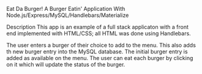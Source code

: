 Eat Da Burger!
A Burger Eatin' Application With Node.js/Express/MySQL/Handlebars/Materialize

Description
This app is an example of a full stack applicaton with a front end implemented with HTML/CSS; all HTML was done using Handlebars.

The user enters a burger of their choice to add to the menu.  This also adds th new burger entry into the MySQL database.  The initial burger entry is added as available on the menu.  The user can eat each burger by clicking on it which will update the status of the burger.

